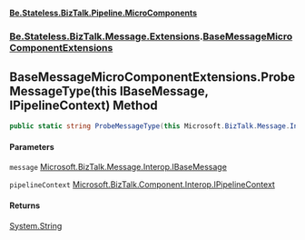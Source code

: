 #### [Be.Stateless.BizTalk.Pipeline.MicroComponents](README.md 'README')
### [Be.Stateless.BizTalk.Message.Extensions](Be.Stateless.BizTalk.Message.Extensions.md 'Be.Stateless.BizTalk.Message.Extensions').[BaseMessageMicroComponentExtensions](BaseMessageMicroComponentExtensions.md 'Be.Stateless.BizTalk.Message.Extensions.BaseMessageMicroComponentExtensions')

## BaseMessageMicroComponentExtensions.ProbeMessageType(this IBaseMessage, IPipelineContext) Method

```csharp
public static string ProbeMessageType(this Microsoft.BizTalk.Message.Interop.IBaseMessage message, Microsoft.BizTalk.Component.Interop.IPipelineContext pipelineContext);
```
#### Parameters

<a name='Be.Stateless.BizTalk.Message.Extensions.BaseMessageMicroComponentExtensions.ProbeMessageType(thisMicrosoft.BizTalk.Message.Interop.IBaseMessage,Microsoft.BizTalk.Component.Interop.IPipelineContext).message'></a>

`message` [Microsoft.BizTalk.Message.Interop.IBaseMessage](https://docs.microsoft.com/en-us/dotnet/api/Microsoft.BizTalk.Message.Interop.IBaseMessage 'Microsoft.BizTalk.Message.Interop.IBaseMessage')

<a name='Be.Stateless.BizTalk.Message.Extensions.BaseMessageMicroComponentExtensions.ProbeMessageType(thisMicrosoft.BizTalk.Message.Interop.IBaseMessage,Microsoft.BizTalk.Component.Interop.IPipelineContext).pipelineContext'></a>

`pipelineContext` [Microsoft.BizTalk.Component.Interop.IPipelineContext](https://docs.microsoft.com/en-us/dotnet/api/Microsoft.BizTalk.Component.Interop.IPipelineContext 'Microsoft.BizTalk.Component.Interop.IPipelineContext')

#### Returns
[System.String](https://docs.microsoft.com/en-us/dotnet/api/System.String 'System.String')